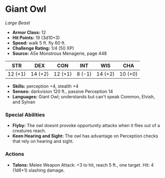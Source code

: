 # Giant Owl

*Large* *Beast*

- **Armor Class:** 12
- **Hit Points:** 19 (3d10+3)
- **Speed:** walk 5 ft. fly 60 ft.
- **Challenge Rating:** 1/4 (50 XP)
- **Source:** A5e Monstrous Menagerie, page 448

| STR | DEX | CON | INT | WIS | CHA |
| --- | --- | --- | --- | --- | --- |
| 12 (+1) | 14 (+2) | 12 (+1) | 8 (-1) | 14 (+2) | 10 (+0) |

- **Skills:** perception +4, stealth +4
- **Senses:** darkvision 120 ft., passive Perception 14
- **Languages:** Giant Owl; understands but can't speak Common, Elvish, and Sylvan

### Special Abilities

- **Flyby:** The owl doesnt provoke opportunity attacks when it flies out of a creatures reach.
- **Keen Hearing and Sight:** The owl has advantage on Perception checks that rely on hearing and sight.

### Actions

- **Talons:** Melee Weapon Attack: +3 to hit, reach 5 ft., one target. Hit: 4 (1d6+1) slashing damage.


